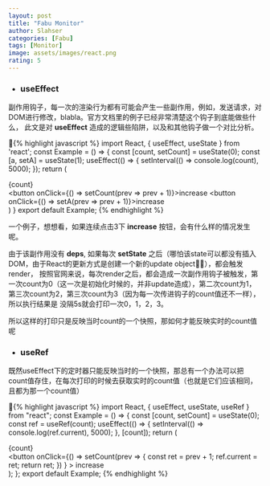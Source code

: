 ```yaml
---
layout: post
title: "Fabu Monitor"
author: Slahser
categories: [Fabu]
tags: [Monitor]
image: assets/images/react.png
rating: 5
---
```


- ### useEffect

副作用钩子，每一次的渲染行为都有可能会产生一些副作用，例如，发送请求，对DOM进行修改，blabla。官方文档里的例子已经非常清楚这个钩子到底能做些什么，
此文是对 **useEffect** 造成的逻辑些陷阱，以及和其他钩子做一个对比分析。

{% highlight javascript %}
import React, { useEffect, useState } from 'react';
const Example = () => {
	const [count, setCount] = useState(0);
	const [a, setA] = useState(1);
	useEffect(() => {
		setInterval(() => console.log(count), 5000);
	});
	return (
		<div>
			<div>{count}</div>
			<button onClick={() => setCount(prev => prev + 1)}>increase</button>
			<button onClick={() => setA(prev => prev + 1)}>increase</button>
		</div>
	)
}
export default Example;
{% endhighlight %}

一个例子，想想看，如果连续点击3下 **increase** 按钮，会有什么样的情况发生呢。

由于该副作用没有 **deps**, 如果每次 **setState** 之后（哪怕该state可以都没有插入DOM，由于React的更新方式是创建一个新的update object），都会触发render，
按照官网来说，每次render之后，都会造成一次副作用钩子被触发，第一次count为0（这一次是初始化时候的，并非update造成），第二次count为1，第三次count为2，第三次count为3（因为每一次传进钩子的count值还不一样），所以执行结果是
没隔5s就会打印一次0，1，2，3。

所以这样的打印只是反映当时count的一个快照，那如何才能反映实时的count值呢

- ### useRef

既然useEffect下的定时器只能反映当时的一个快照，那总有一个办法可以把count值存住，在每次打印的时候去获取实时的count值（也就是它们应该相同，且都为那一个count值）

{% highlight javascript %}
import React, { useEffect, useState, useRef } from "react";
const Example = () => {
  const [count, setCount] = useState(0);
  const ref = useRef(count);
  useEffect(() => {
    setInterval(() => console.log(ref.current), 5000);
  }, [count]);
  return (
    <div>
      <div>{count}</div>
      <button
        onClick={() =>
          setCount(prev => {
            const ret = prev + 1;
            ref.current = ret;
            return ret;
          })
        }
      >
        increase
      </button>
    </div>
  );
};
export default Example;
{% endhighlight %}

